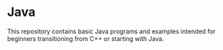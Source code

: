 # Java
This repository contains basic Java programs and examples intended for beginners transitioning from C++ or starting with Java.
